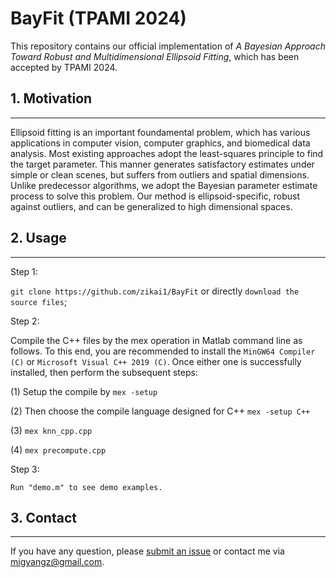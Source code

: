 # BayFit (TPAMI 2024)
This repository contains our official implementation of _A Bayesian Approach Toward Robust and Multidimensional Ellipsoid Fitting_, which has been accepted by TPAMI 2024.
## 1. Motivation
-----------------------

Ellipsoid fitting is an important foundamental problem, which has various applications in computer vision, computer graphics, and biomedical data analysis. Most existing approaches adopt the least-squares principle to find the target parameter. This manner generates satisfactory estimates under simple or clean scenes, but suffers from outliers and spatial dimensions. Unlike predecessor algorithms, we adopt the Bayesian parameter estimate process to solve this problem. Our method is ellipsoid-specific, robust against outliers, and can be generalized to high dimensional spaces. 


## 2. Usage
-----------------------

Step 1:

`git clone https://github.com/zikai1/BayFit` or directly `download the source files`;


Step 2:

Compile the C++ files by the mex operation in Matlab command line as follows. To this end, you are recommended to install the `MinGW64 Compiler (C)` or `Microsoft Visual C++ 2019 (C)`. Once either one is successfully installed, then perform the subsequent steps:

(1) Setup the compile by `mex -setup`

(2) Then choose the compile language designed for C++  `mex -setup C++`

(3) `mex knn_cpp.cpp`

(4) `mex precompute.cpp`


Step 3:

`Run "demo.m" to see demo examples.`




## 3. Contact
-----------------------
If you have any question, please [submit an issue](https://github.com/zikai1/BayFit/issues) or contact me via migyangz@gmail.com.


